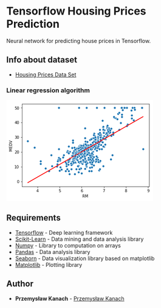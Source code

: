 # Tensorflow Housing Prices Prediction

Neural network for predicting house prices in Tensorflow.

## Info about dataset

* [Housing Prices Data Set](https://www.kaggle.com/apratim87/housingdata)

### Linear regression algorithm

![Network architecture](/linear_regression.png)

## Requirements

* [Tensorflow](https://www.tensorflow.org) - Deep learning framework
* [Scikit-Learn](https://scikit-learn.org/stable/) - Data mining and data analysis library
* [Numpy](http://www.numpy.org) - Library to computation on arrays
* [Pandas](https://pandas.pydata.org) - Data analysis library
* [Seaborn](https://seaborn.pydata.org) - Data visualization library based on matplotlib
* [Matplotlib](https://matplotlib.org) - Plotting library

## Author

* **Przemysław Kanach** - [Przemysław Kanach](https://github.com/Przemoo16)
